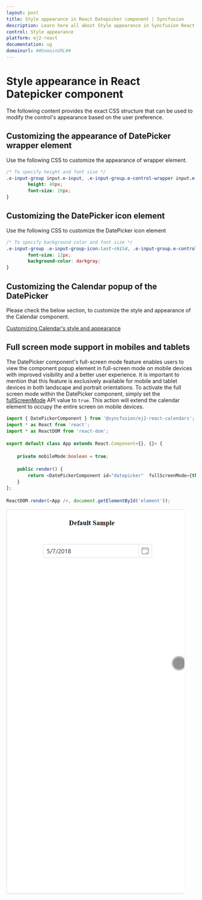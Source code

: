 ```yaml
---
layout: post
title: Style appearance in React Datepicker component | Syncfusion
description: Learn here all about Style appearance in Syncfusion React Datepicker component of Syncfusion Essential JS 2 and more.
control: Style appearance 
platform: ej2-react
documentation: ug
domainurl: ##DomainURL##
---
```


# Style appearance in React Datepicker component

The following content provides the exact CSS structure that can be used to modify the control's appearance based on the user preference.

## Customizing the appearance of DatePicker wrapper element

Use the following CSS to customize the appearance of wrapper element.

```css
/* To specify height and font size */
.e-input-group input.e-input, .e-input-group.e-control-wrapper input.e-input {
        height: 40px;
        font-size: 20px;
}
```

## Customizing the DatePicker icon element

Use the following CSS to customize the DatePicker icon element

```css
/* To specify background color and font size */
.e-input-group .e-input-group-icon:last-child, .e-input-group.e-control-wrapper .e-input-group-icon:last-child {
        font-size: 12px;
        background-color: darkgray;
}
```

## Customizing the Calendar popup of the DatePicker

Please check the below section, to customize the style and appearance of the Calendar component.

[Customizing Calendar's style and appearance](../calendar/style-appearance/)

## Full screen mode support in mobiles and tablets

The DatePicker component's full-screen mode feature enables users to view the component popup element in full-screen mode on mobile devices with improved visibility and a better user experience. It is important to mention that this feature is exclusively available for mobile and tablet devices in both landscape and portrait orientations. To activate the full screen mode within the DatePicker component, simply set the [fullScreenMode](https://ej2.syncfusion.com/react/documentation/api/datepicker#fullScreenMode) API value to `true`. This action will extend the calendar element to occupy the entire screen on mobile devices.

```typescript
import { DatePickerComponent } from '@syncfusion/ej2-react-calendars';
import * as React from 'react';
import * as ReactDOM from 'react-dom';

export default class App extends React.Component<{}, {}> {

    private mobileMode:boolean = true;

    public render() {
        return <DatePickerComponent id="datepicker"  fullScreenMode={this.mobileMode} placeholder='Enter date' />
    }
};

ReactDOM.render(<App />, document.getElementById('element'));
```

![DatePickerFullScreen](../images/DatePickerFullScreen.gif)